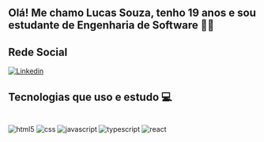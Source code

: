 
## Olá! Me chamo Lucas Souza, tenho 19 anos e sou estudante de Engenharia de Software 👋🏼

## Rede Social


[![Linkedin](https://img.shields.io/badge/LinkedIn-0077B5?style=for-the-badge&logo=linkedin&logoColor=white)](https://www.linkedin.com/in/oliveira-lucaas/)

## Tecnologias que uso e estudo 💻

<div style="display: inline_block"><br/>
 <img align="center" alt= "html5" src="https://img.shields.io/badge/HTML5-E34F26?style=for-the-badge&logo=html5&logoColor=white"/>
 <img align="center" alt= "css" src="https://img.shields.io/badge/CSS3-1572B6?style=for-the-badge&logo=css3&logoColor=white"/>
 <img align="center" alt= "javascript" src="https://img.shields.io/badge/JavaScript-F7DF1E?style=for-the-badge&logo=javascript&logoColor=black"/>
 <img align="center" alt= "typescript" src="https://img.shields.io/badge/TypeScript-007ACC?style=for-the-badge&logo=typescript&logoColor=white"/>
 <img align="center" alt= "react" src="https://img.shields.io/badge/React-20232A?style=for-the-badge&logo=react&logoColor=61DAFB"/>
</div>

